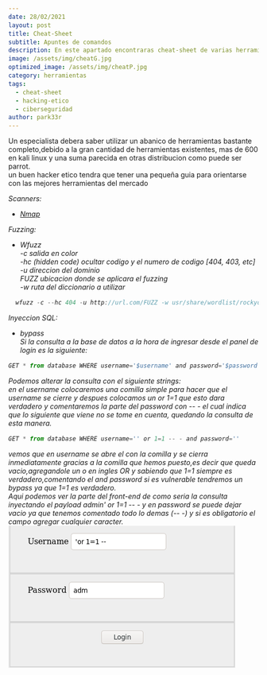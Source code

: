```yaml
---
date: 28/02/2021
layout: post
title: Cheat-Sheet
subtitle: Apuntes de comandos
description: En este apartado encontraras cheat-sheet de varias herramientas
image: /assets/img/cheatG.jpg
optimized_image: /assets/img/cheatP.jpg
category: herramientas
tags:
  - cheat-sheet
  - hacking-etico
  - ciberseguridad
author: park33r
---
```

Un especialista debera saber utilizar un abanico de herramientas bastante completo,debido a la gran cantidad de herramientas existentes, mas de 600 en kali linux y una suma parecida en otras distribucion como puede ser parrot.<br>
un buen hacker etico tendra que tener una pequeña guia para orientarse con las mejores herramientas del mercado<br>

<em>Scanners:</em>
* <em>[Nmap](https://github.com/park33r/park33r.github.io/blob/master/pdf/nmap.pdf)<br>

<em>Fuzzing:</em>
* <em>Wfuzz</em><br>
  -c salida en color<br>
  -hc (hidden code) ocultar codigo y el numero de codigo [404, 403, etc]<br>
  -u direccion del dominio<br>
  FUZZ ubicacion donde se aplicara el fuzzing<br>
  -w ruta del diccionario a utilizar<br>
```js
  wfuzz -c --hc 404 -u http://url.com/FUZZ -w usr/share/wordlist/rockyou.txt 
 ```
<em>Inyeccion SQL:</em>    
  * <em>bypass</em><br>
  Si la consulta a la base de datos a la hora de ingresar desde el panel de login es la siguiente:<br>
  ```js
  GET * from database WHERE username='$username' and password='$password'
  ```
  Podemos alterar la consulta con el siguiente strings:<br>
  en el username colocaremos una comilla simple para hacer que el username se cierre y despues colocamos un or 1=1 que esto dara verdadero y comentaremos la parte
  del password con -- - el cual indica que lo siguiente que viene no se tome en cuenta, quedando la consulta de esta manera.<br>
  ```js
  GET * from database WHERE username='' or 1=1 -- - and password=''
  ```
  vemos que en username se abre el con la comilla y se cierra inmediatamente gracias a la comilla que hemos puesto,es decir que queda vacio,agregandole un o en ingles OR y sabiendo que 1=1 siempre es verdadero,comentando el and password si es vulnerable tendremos un bypass ya que 1=1 es verdadero.<br>
Aqui podemos ver la parte del front-end de como seria la consulta inyectando el payload admin' or 1=1 -- - y en password se puede dejar vacio ya que tenemos comentado todo lo demas (-- -) y si es obligatorio el campo agregar cualquier caracter.<br>
![placeholder](assets/img/sqli/panel_bypass.png "bypass")
